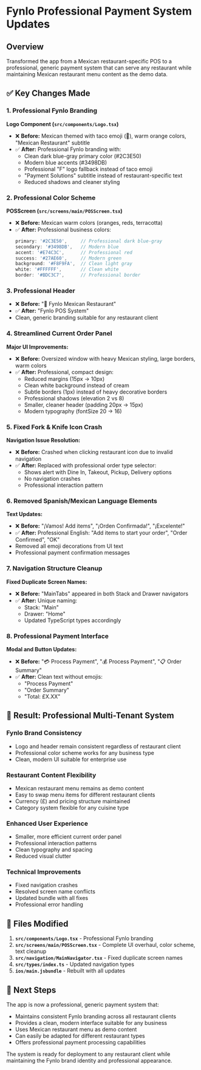 # Fynlo Professional Payment System Updates

## Overview
Transformed the app from a Mexican restaurant-specific POS to a professional, generic payment system that can serve any restaurant while maintaining Mexican restaurant menu content as the demo data.

## ✅ Key Changes Made

### 1. **Professional Fynlo Branding** 
**Logo Component (`src/components/Logo.tsx`)**
- ❌ **Before:** Mexican themed with taco emoji (🌮), warm orange colors, "Mexican Restaurant" subtitle
- ✅ **After:** Professional Fynlo branding with:
  - Clean dark blue-gray primary color (#2C3E50)
  - Modern blue accents (#3498DB)
  - Professional "F" logo fallback instead of taco emoji
  - "Payment Solutions" subtitle instead of restaurant-specific text
  - Reduced shadows and cleaner styling

### 2. **Professional Color Scheme**
**POSScreen (`src/screens/main/POSScreen.tsx`)**
- ❌ **Before:** Mexican warm colors (oranges, reds, terracotta)
- ✅ **After:** Professional business colors:
  ```typescript
  primary: '#2C3E50',     // Professional dark blue-gray
  secondary: '#3498DB',   // Modern blue
  accent: '#E74C3C',      // Professional red
  success: '#27AE60',     // Modern green
  background: '#F8F9FA',  // Clean light gray
  white: '#FFFFFF',       // Clean white
  border: '#BDC3C7',      // Professional border
  ```

### 3. **Professional Header**
- ❌ **Before:** "🌮 Fynlo Mexican Restaurant"
- ✅ **After:** "Fynlo POS System"
- Clean, generic branding suitable for any restaurant client

### 4. **Streamlined Current Order Panel**
**Major UI Improvements:**
- ❌ **Before:** Oversized window with heavy Mexican styling, large borders, warm colors
- ✅ **After:** Professional, compact design:
  - Reduced margins (15px → 10px)
  - Clean white background instead of cream
  - Subtle borders (1px) instead of heavy decorative borders
  - Professional shadows (elevation 2 vs 8)
  - Smaller, cleaner header (padding 20px → 15px)
  - Modern typography (fontSize 20 → 16)

### 5. **Fixed Fork & Knife Icon Crash**
**Navigation Issue Resolution:**
- ❌ **Before:** Crashed when clicking restaurant icon due to invalid navigation
- ✅ **After:** Replaced with professional order type selector:
  - Shows alert with Dine In, Takeout, Pickup, Delivery options
  - No navigation crashes
  - Professional interaction pattern

### 6. **Removed Spanish/Mexican Language Elements**
**Text Updates:**
- ❌ **Before:** "¡Vamos! Add items", "¡Orden Confirmada!", "¡Excelente!"
- ✅ **After:** Professional English: "Add items to start your order", "Order Confirmed", "OK"
- Removed all emoji decorations from UI text
- Professional payment confirmation messages

### 7. **Navigation Structure Cleanup**
**Fixed Duplicate Screen Names:**
- ❌ **Before:** "MainTabs" appeared in both Stack and Drawer navigators
- ✅ **After:** Unique naming:
  - Stack: "Main" 
  - Drawer: "Home"
  - Updated TypeScript types accordingly

### 8. **Professional Payment Interface**
**Modal and Button Updates:**
- ❌ **Before:** "💳 Process Payment", "💰 Process Payment", "📋 Order Summary"  
- ✅ **After:** Clean text without emojis:
  - "Process Payment"
  - "Order Summary"
  - "Total: £X.XX"

## 🎯 Result: Professional Multi-Tenant System

### **Fynlo Brand Consistency**
- Logo and header remain consistent regardless of restaurant client
- Professional color scheme works for any business type
- Clean, modern UI suitable for enterprise use

### **Restaurant Content Flexibility**
- Mexican restaurant menu remains as demo content
- Easy to swap menu items for different restaurant clients
- Currency (£) and pricing structure maintained
- Category system flexible for any cuisine type

### **Enhanced User Experience**
- Smaller, more efficient current order panel
- Professional interaction patterns
- Clean typography and spacing
- Reduced visual clutter

### **Technical Improvements**
- Fixed navigation crashes
- Resolved screen name conflicts
- Updated bundle with all fixes
- Professional error handling

## 📁 Files Modified

1. **`src/components/Logo.tsx`** - Professional Fynlo branding
2. **`src/screens/main/POSScreen.tsx`** - Complete UI overhaul, color scheme, text cleanup
3. **`src/navigation/MainNavigator.tsx`** - Fixed duplicate screen names
4. **`src/types/index.ts`** - Updated navigation types
5. **`ios/main.jsbundle`** - Rebuilt with all updates

## 🚀 Next Steps

The app is now a professional, generic payment system that:
- Maintains consistent Fynlo branding across all restaurant clients
- Provides a clean, modern interface suitable for any business
- Uses Mexican restaurant menu as demo content
- Can easily be adapted for different restaurant types
- Offers professional payment processing capabilities

The system is ready for deployment to any restaurant client while maintaining the Fynlo brand identity and professional appearance.